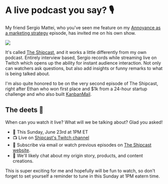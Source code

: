 # A live podcast you say? 🎙

My friend Sergio Mattei, who you've seen me feature on my [Annoyance as a marketing strategy](https://sunnycommutes.fm/episodes/71-annoyance-as-a-marketing-strategy-KYDydz) episode, has invited me on his own show.

![](https://buttondown.s3.us-west-2.amazonaws.com/images/f442e7ff-0bf9-4bc7-90ae-d4f7971966a8.jpg)

It's called [The Shipcast](https://shipcast.live/), and it works a little differently from my own podcast. Entirely interview based, Sergio records while streaming live on Twitch which opens up the ability for instant audience interaction. Not only can watchers ask questions, but also add insights or funny remarks to what is being talked about.

I'm also quite honored to be on the very second episode of The Shipcast, right after Ethan who won first place and \$1k from a 24-hour startup challenge and who also built [KanbanMail](https://kanbanmail.app/).

## The deets 🤔

When can you watch it live? What will we be talking about? Glad you asked!

- 📅 This Sunday, June 23rd at 1PM ET
- 📺 Live on [Shipcast's Twitch channel](https://www.twitch.tv/shipcast)
- 🔗 Subscribe via email or watch previous episodes on [The Shipcast website](https://shipcast.live/).
- 💬 We'll likely chat about my origin story, products, and content creations.

This is super exciting for me and hopefully will be fun to watch, so don't forget to set yourself a reminder to tune in this Sunday at 1PM eatern time.
